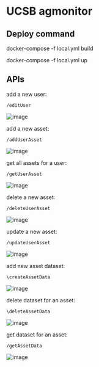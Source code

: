 UCSB agmonitor
=========

Deploy command
---------------

docker-compose -f local.yml build

docker-compose -f local.yml up


APIs
--------

add a new user:<br />
```
/editUser
```
![image](https://user-images.githubusercontent.com/72473351/146705763-9a13d613-c915-4350-87dd-1a6bc2e62733.png)

add a new asset:<br />
```
/addUserAsset
```
![image](https://user-images.githubusercontent.com/72473351/146705912-9d0e36b7-8b68-40db-b97f-5560cef8381f.png)

get all assets for a user:<br />
```
/getUserAsset
```
![image](https://user-images.githubusercontent.com/72473351/146705973-32fe5f23-3f99-42c2-8507-28bc51fb4c86.png)

delete a new asset:<br />
```
/deleteUserAsset
```
![image](https://user-images.githubusercontent.com/72473351/146706105-aca87817-cfcc-4a74-82b2-abc65da5a617.png)

update a new asset:<br />
```
/updateUserAsset
```
![image](https://user-images.githubusercontent.com/72473351/146706591-040dd90c-5b8f-4e36-801e-aacefaaa78fb.png)

add new asset dataset:<br />
```
\createAssetData
```
![image](https://user-images.githubusercontent.com/72473351/146706426-ed4306ad-dd3b-47a3-923b-f790eafa753d.png)

delete dataset for an asset: <br />
```
\deleteAssetData
```
![image](https://user-images.githubusercontent.com/72473351/146706445-22ae8f3f-f5c0-42d0-b039-7261a3d75dc9.png)

get dataset for an asset: <br />
```
/getAssetData
```
![image](https://user-images.githubusercontent.com/72473351/146706490-cda27dc5-fcfe-4504-aee5-488203ae23aa.png)




